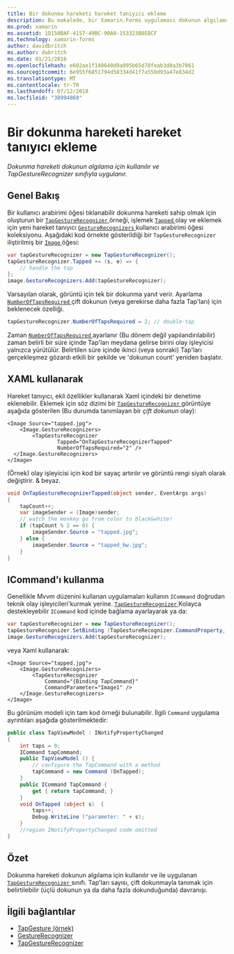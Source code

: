 ```yaml
---
title: Bir dokunma hareketi hareket tanıyıcı ekleme
description: Bu makalede, bir Xamarin.Forms uygulaması dokunun algılama için dokunma hareketi kullanmayı açıklar. Dokunun algılama TapGestureRecognizer sınıfıyla uygulanır.
ms.prod: xamarin
ms.assetid: 1D150BAF-4157-49BC-90A0-153323B8EBCF
ms.technology: xamarin-forms
author: davidbritch
ms.author: dabritch
ms.date: 01/21/2016
ms.openlocfilehash: e602ae1f140640d9a895b65d78feab3d0a3b7861
ms.sourcegitcommit: 6e955f6851794d58334d41f7a550d93a47e834d2
ms.translationtype: MT
ms.contentlocale: tr-TR
ms.lasthandoff: 07/12/2018
ms.locfileid: "38994860"
---
```

# <a name="adding-a-tap-gesture-gesture-recognizer"></a>Bir dokunma hareketi hareket tanıyıcı ekleme

_Dokunma hareketi dokunun algılama için kullanılır ve TapGestureRecognizer sınıfıyla uygulanır._

## <a name="overview"></a>Genel Bakış

Bir kullanıcı arabirimi öğesi tıklanabilir dokunma hareketi sahip olmak için oluşturun bir [ `TapGestureRecognizer` ](xref:Xamarin.Forms.TapGestureRecognizer) örneği, işlemek [ `Tapped` ](xref:Xamarin.Forms.TapGestureRecognizer.Tapped) olay ve eklemek için yeni hareket tanıyıcı [ `GestureRecognizers` ](xref:Xamarin.Forms.View.GestureRecognizers) kullanıcı arabirimi öğesi koleksiyonu. Aşağıdaki kod örnekte gösterildiği bir `TapGestureRecognizer` iliştirilmiş bir [ `Image` ](xref:Xamarin.Forms.Image) öğesi:

```csharp
var tapGestureRecognizer = new TapGestureRecognizer();
tapGestureRecognizer.Tapped += (s, e) => {
    // handle the tap
};
image.GestureRecognizers.Add(tapGestureRecognizer);
```

Varsayılan olarak, görüntü için tek bir dokunma yanıt verir. Ayarlama [ `NumberOfTapsRequired` ](xref:Xamarin.Forms.TapGestureRecognizer.NumberOfTapsRequired) çift dokunun (veya gerekirse daha fazla Tap'ları) için beklenecek özelliği.

```csharp
tapGestureRecognizer.NumberOfTapsRequired = 2; // double-tap
```

Zaman [ `NumberOfTapsRequired` ](xref:Xamarin.Forms.TapGestureRecognizer.NumberOfTapsRequired) ayarlanır (Bu dönem değil yapılandırılabilir) zaman belirli bir süre içinde Tap'ları meydana gelirse birini olay işleyicisi yalnızca yürütülür. Belirtilen süre içinde ikinci (veya sonraki) Tap'ları gerçekleşmez gözardı etkili bir şekilde ve 'dokunun count' yeniden başlatır.

<a name="Using_Xaml" />

## <a name="using-xaml"></a>XAML kullanarak

Hareket tanıyıcı, ekli özellikler kullanarak Xaml içindeki bir denetime eklenebilir. Eklemek için söz dizimi bir [ `TapGestureRecognizer` ](xref:Xamarin.Forms.TapGestureRecognizer) görüntüye aşağıda gösterilen (Bu durumda tanımlayan bir *çift dokunun* olay):

```xaml
<Image Source="tapped.jpg">
    <Image.GestureRecognizers>
        <TapGestureRecognizer
                Tapped="OnTapGestureRecognizerTapped"
                NumberOfTapsRequired="2" />
  </Image.GestureRecognizers>
</Image>
```

(Örnek) olay işleyicisi için kod bir sayaç artırılır ve görüntü rengi siyah olarak değiştirir. &amp; beyaz.

```csharp
void OnTapGestureRecognizerTapped(object sender, EventArgs args)
{
    tapCount++;
    var imageSender = (Image)sender;
    // watch the monkey go from color to black&white!
    if (tapCount % 2 == 0) {
        imageSender.Source = "tapped.jpg";
    } else {
        imageSender.Source = "tapped_bw.jpg";
    }
}
```

## <a name="using-icommand"></a>ICommand'ı kullanma

Genellikle Mvvm düzenini kullanan uygulamaları kullanın `ICommand` doğrudan teknik olay işleyicileri'kurmak yerine. [ `TapGestureRecognizer` ](xref:Xamarin.Forms.TapGestureRecognizer) Kolayca destekleyebilir `ICommand` kod içinde bağlama ayarlayarak ya da:

```csharp
var tapGestureRecognizer = new TapGestureRecognizer();
tapGestureRecognizer.SetBinding (TapGestureRecognizer.CommandProperty, "TapCommand");
image.GestureRecognizers.Add(tapGestureRecognizer);
```

veya Xaml kullanarak:

```xaml
<Image Source="tapped.jpg">
    <Image.GestureRecognizers>
        <TapGestureRecognizer
            Command="{Binding TapCommand}"
            CommandParameter="Image1" />
    </Image.GestureRecognizers>
</Image>
```

Bu görünüm modeli için tam kod örneği bulunabilir. İlgili `Command` uygulama ayrıntıları aşağıda gösterilmektedir:

```csharp
public class TapViewModel : INotifyPropertyChanged
{
    int taps = 0;
    ICommand tapCommand;
    public TapViewModel () {
        // configure the TapCommand with a method
        tapCommand = new Command (OnTapped);
    }
    public ICommand TapCommand {
        get { return tapCommand; }
    }
    void OnTapped (object s)  {
        taps++;
        Debug.WriteLine ("parameter: " + s);
    }
    //region INotifyPropertyChanged code omitted
}
```

## <a name="summary"></a>Özet

Dokunma hareketi dokunun algılama için kullanılır ve ile uygulanan [ `TapGestureRecognizer` ](xref:Xamarin.Forms.TapGestureRecognizer) sınıfı. Tap'ları sayısı, çift dokunmayla tanımak için belirtilebilir (üçlü dokunun ya da daha fazla dokunduğunda) davranışı.


## <a name="related-links"></a>İlgili bağlantılar

- [TapGesture (örnek)](https://developer.xamarin.com/samples/xamarin-forms/WorkingWithGestures/TapGesture/)
- [GestureRecognizer](xref:Xamarin.Forms.GestureRecognizer)
- [TapGestureRecognizer](xref:Xamarin.Forms.TapGestureRecognizer)
